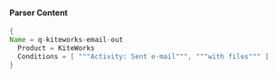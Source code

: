 #### Parser Content
```Java
{
Name = q-kiteworks-email-out
  Product = KiteWorks
  Conditions = [ """Activity: Sent e-mail""", """with files""" ]
}
```